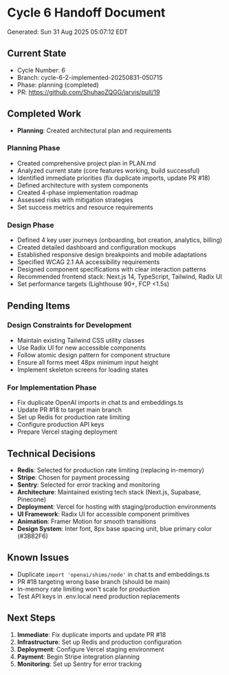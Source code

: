# Cycle 6 Handoff Document

Generated: Sun 31 Aug 2025 05:07:12 EDT

## Current State
- Cycle Number: 6
- Branch: cycle-6-2-implemented-20250831-050715
- Phase: planning (completed)
- PR: https://github.com/ShuhaoZQGG/jarvis/pull/19

## Completed Work
<!-- Updated by each agent as they complete their phase -->
- **Planning**: Created architectural plan and requirements
### Planning Phase
- Created comprehensive project plan in PLAN.md
- Analyzed current state (core features working, build successful)
- Identified immediate priorities (fix duplicate imports, update PR #18)
- Defined architecture with system components
- Created 4-phase implementation roadmap
- Assessed risks with mitigation strategies
- Set success metrics and resource requirements

### Design Phase
- Defined 4 key user journeys (onboarding, bot creation, analytics, billing)
- Created detailed dashboard and configuration mockups
- Established responsive design breakpoints and mobile adaptations
- Specified WCAG 2.1 AA accessibility requirements
- Designed component specifications with clear interaction patterns
- Recommended frontend stack: Next.js 14, TypeScript, Tailwind, Radix UI
- Set performance targets (Lighthouse 90+, FCP <1.5s)

## Pending Items
<!-- Items that need attention in the next phase or cycle -->
### Design Constraints for Development
- Maintain existing Tailwind CSS utility classes
- Use Radix UI for new accessible components
- Follow atomic design pattern for component structure
- Ensure all forms meet 48px minimum input height
- Implement skeleton screens for loading states

### For Implementation Phase
- Fix duplicate OpenAI imports in chat.ts and embeddings.ts
- Update PR #18 to target main branch
- Set up Redis for production rate limiting
- Configure production API keys
- Prepare Vercel staging deployment

## Technical Decisions
<!-- Important technical decisions made during this cycle -->
- **Redis**: Selected for production rate limiting (replacing in-memory)
- **Stripe**: Chosen for payment processing
- **Sentry**: Selected for error tracking and monitoring
- **Architecture**: Maintained existing tech stack (Next.js, Supabase, Pinecone)
- **Deployment**: Vercel for hosting with staging/production environments
- **UI Framework**: Radix UI for accessible component primitives
- **Animation**: Framer Motion for smooth transitions
- **Design System**: Inter font, 8px base spacing unit, blue primary color (#3B82F6)

## Known Issues
<!-- Issues discovered but not yet resolved -->
- Duplicate `import 'openai/shims/node'` in chat.ts and embeddings.ts
- PR #18 targeting wrong base branch (should be main)
- In-memory rate limiting won't scale for production
- Test API keys in .env.local need production replacements

## Next Steps
<!-- Clear action items for the next agent/cycle -->
1. **Immediate**: Fix duplicate imports and update PR #18
2. **Infrastructure**: Set up Redis and production configuration
3. **Deployment**: Configure Vercel staging environment
4. **Payment**: Begin Stripe integration planning
5. **Monitoring**: Set up Sentry for error tracking

